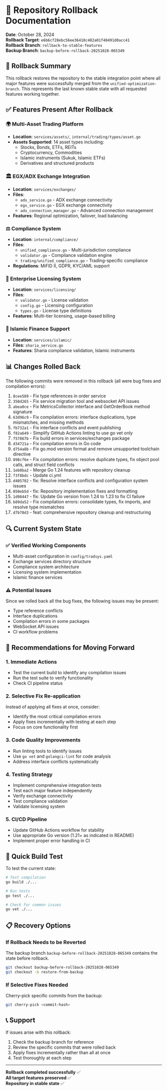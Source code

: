 # 🔄 Repository Rollback Documentation

**Date**: October 28, 2024  
**Rollback Target**: `e6b6cf28ebc56ee36418c482a01f48491d0acc41`  
**Rollback Branch**: `rollback-to-stable-features`  
**Backup Branch**: `backup-before-rollback-20251028-065349`

## 🎯 Rollback Summary

This rollback restores the repository to the stable integration point where all major features were successfully merged from the `unified-optimization-branch`. This represents the last known stable state with all requested features working together.

## ✅ Features Present After Rollback

### 🌍 Multi-Asset Trading Platform
- **Location**: `services/assets/`, `internal/trading/types/asset.go`
- **Assets Supported**: 14 asset types including:
  - Stocks, Bonds, ETFs, REITs
  - Cryptocurrency, Commodities
  - Islamic instruments (Sukuk, Islamic ETFs)
  - Derivatives and structured products

### 🏛️ EGX/ADX Exchange Integration
- **Location**: `services/exchanges/`
- **Files**: 
  - `adx_service.go` - ADX exchange connectivity
  - `egx_service.go` - EGX exchange connectivity
  - `adx_connection_manager.go` - Advanced connection management
- **Features**: Regional optimization, failover, load balancing

### ⚖️ Compliance System
- **Location**: `internal/compliance/`
- **Files**:
  - `unified_compliance.go` - Multi-jurisdiction compliance
  - `validator.go` - Compliance validation engine
  - `trading/unified_compliance.go` - Trading-specific compliance
- **Regulations**: MiFID II, GDPR, KYC/AML support

### 🔐 Enterprise Licensing System
- **Location**: `services/licensing/`
- **Files**:
  - `validator.go` - License validation
  - `config.go` - Licensing configuration
  - `types.go` - License type definitions
- **Features**: Multi-tier licensing, usage-based billing

### 🕌 Islamic Finance Support
- **Location**: `services/islamic/`
- **Files**: `sharia_service.go`
- **Features**: Sharia compliance validation, Islamic instruments

## 📊 Changes Rolled Back

The following commits were removed in this rollback (all were bug fixes and compilation errors):

1. `8cee589` - Fix type references in order service
2. `350d265` - Fix service migration tool and websocket API issues
3. `abea0ce` - Fix MetricsCollector interface and GetOrderBook method signature
4. `63d96c9` - Fix compilation errors: interface duplications, type mismatches, and missing methods
5. `fb732a1` - Fix interface conflicts and event publishing
6. `f82a649` - Simplify GitHub Actions linting to use go vet only
7. `f57867b` - Fix build errors in services/exchanges package
8. `d34721a` - Fix compilation errors in Go code
9. `d754a8b` - Fix go.mod version format and remove unsupported toolchain directive
10. `898cf6e` - Fix compilation errors: resolve duplicate types, fix object pool calls, and struct field conflicts
11. `1eb0ba2` - Merge Go 1.24 features with repository cleanup
12. `f3f8bdc` - Update ci.yml
13. `d405702` - fix: Resolve interface conflicts and configuration system issues
14. `050eb5d` - fix: Repository implementation fixes and formatting
15. `1d98447` - fix: Update Go version from 1.24 to 1.23 to fix CI failure
16. `b89da52` - Fix compilation errors: consolidate types, fix imports, and resolve type mismatches
17. `d7b70d3` - feat: comprehensive repository cleanup and restructuring

## 🔍 Current System State

### ✅ Verified Working Components
- Multi-asset configuration in `config/tradsys.yaml`
- Exchange services directory structure
- Compliance system architecture
- Licensing system implementation
- Islamic finance services

### ⚠️ Potential Issues
Since we rolled back all the bug fixes, the following issues may be present:
- Type reference conflicts
- Interface duplications
- Compilation errors in some packages
- WebSocket API issues
- CI workflow problems

## 🚀 Recommendations for Moving Forward

### 1. **Immediate Actions**
- Test the current build to identify any compilation issues
- Run the test suite to verify functionality
- Check CI pipeline status

### 2. **Selective Fix Re-application**
Instead of applying all fixes at once, consider:
- Identify the most critical compilation errors
- Apply fixes incrementally with testing at each step
- Focus on core functionality first

### 3. **Code Quality Improvements**
- Run linting tools to identify issues
- Use `go vet` and `golangci-lint` for code analysis
- Address interface conflicts systematically

### 4. **Testing Strategy**
- Implement comprehensive integration tests
- Test each major feature independently
- Verify exchange connectivity
- Test compliance validation
- Validate licensing system

### 5. **CI/CD Pipeline**
- Update GitHub Actions workflow for stability
- Use appropriate Go version (1.21+ as indicated in README)
- Implement proper error handling in CI

## 🔧 Quick Build Test

To test the current state:

```bash
# Test compilation
go build ./...

# Run tests
go test ./...

# Check for common issues
go vet ./...
```

## 📋 Recovery Options

### If Rollback Needs to be Reverted
The backup branch `backup-before-rollback-20251028-065349` contains the state before rollback.

```bash
git checkout backup-before-rollback-20251028-065349
git checkout -b restore-from-backup
```

### If Selective Fixes Needed
Cherry-pick specific commits from the backup:

```bash
git cherry-pick <commit-hash>
```

## 📞 Support

If issues arise with this rollback:
1. Check the backup branch for reference
2. Review the specific commits that were rolled back
3. Apply fixes incrementally rather than all at once
4. Test thoroughly at each step

---

**Rollback completed successfully** ✅  
**All target features preserved** ✅  
**Repository in stable state** ✅

